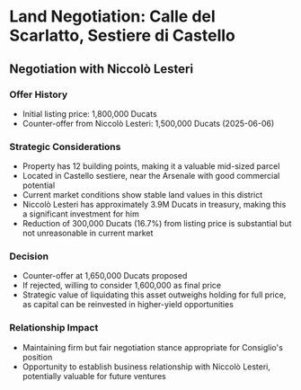 # Land Negotiation: Calle del Scarlatto, Sestiere di Castello
## Negotiation with Niccolò Lesteri

### Offer History
- Initial listing price: 1,800,000 Ducats
- Counter-offer from Niccolò Lesteri: 1,500,000 Ducats (2025-06-06)

### Strategic Considerations
- Property has 12 building points, making it a valuable mid-sized parcel
- Located in Castello sestiere, near the Arsenale with good commercial potential
- Current market conditions show stable land values in this district
- Niccolò Lesteri has approximately 3.9M Ducats in treasury, making this a significant investment for him
- Reduction of 300,000 Ducats (16.7%) from listing price is substantial but not unreasonable in current market

### Decision
- Counter-offer at 1,650,000 Ducats proposed
- If rejected, willing to consider 1,600,000 as final price
- Strategic value of liquidating this asset outweighs holding for full price, as capital can be reinvested in higher-yield opportunities

### Relationship Impact
- Maintaining firm but fair negotiation stance appropriate for Consiglio's position
- Opportunity to establish business relationship with Niccolò Lesteri, potentially valuable for future ventures
